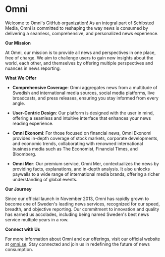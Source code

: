 # Omni

Welcome to Omni's GitHub organization! As an integral part of Schibsted Media, Omni is committed to reshaping the way news is consumed by delivering a seamless, comprehensive, and personalized news experience.

**Our Mission**

At Omni, our mission is to provide all news and perspectives in one place, free of charge. We aim to challenge users to gain new insights about the world, each other, and themselves by offering multiple perspectives and nuances in news reporting.

**What We Offer**

- **Comprehensive Coverage**: Omni aggregates news from a multitude of Swedish and international media sources, social media platforms, live broadcasts, and press releases, ensuring you stay informed from every angle.

- **User-Centric Design**: Our platform is designed with the user in mind, offering a seamless and intuitive interface that enhances your news reading experience.

- **Omni Ekonomi**: For those focused on financial news, Omni Ekonomi provides in-depth coverage of stock markets, corporate developments, and economic trends, collaborating with renowned international business media such as The Economist, Financial Times, and Bloomberg.

- **Omni Mer**: Our premium service, Omni Mer, contextualizes the news by providing facts, explanations, and in-depth analysis. It also unlocks paywalls to a wide range of international media brands, offering a richer understanding of global events.

**Our Journey**

Since our official launch in November 2013, Omni has rapidly grown to become one of Sweden's leading news services, recognized for our speed, breadth, and objective reporting. Our commitment to innovation and quality has earned us accolades, including being named Sweden's best news service multiple years in a row.

**Connect with Us**

For more information about Omni and our offerings, visit our official website at [omni.se](https://omni.se). Stay connected and join us in redefining the future of news consumption.
